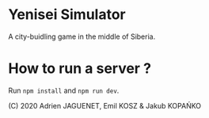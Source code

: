 # Yenisei Simulator
A city-buidling game in the middle of Siberia.

# How to run a server ?
Run `npm install` and `npm run dev`.

(C) 2020 Adrien JAGUENET, Emil KOSZ & Jakub KOPAŃKO

